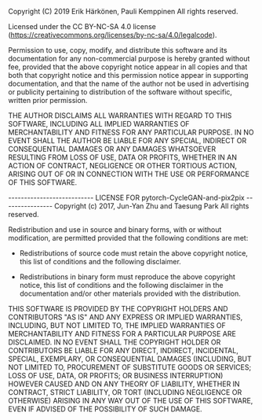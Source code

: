 Copyright (C) 2019 Erik Härkönen, Pauli Kemppinen
All rights reserved.

Licensed under the CC BY-NC-SA 4.0 license (https://creativecommons.org/licenses/by-nc-sa/4.0/legalcode).

Permission to use, copy, modify, and distribute this software and its documentation 
for any non-commercial purpose is hereby granted without fee, provided that the above 
copyright notice appear in all copies and that both that copyright notice and this 
permission notice appear in supporting documentation, and that the name of the author 
not be used in advertising or publicity pertaining to distribution of the software 
without specific, written prior permission.

THE AUTHOR DISCLAIMS ALL WARRANTIES WITH REGARD TO THIS SOFTWARE, INCLUDING ALL 
IMPLIED WARRANTIES OF MERCHANTABILITY AND FITNESS FOR ANY PARTICULAR PURPOSE. 
IN NO EVENT SHALL THE AUTHOR BE LIABLE FOR ANY SPECIAL, INDIRECT OR CONSEQUENTIAL 
DAMAGES OR ANY DAMAGES WHATSOEVER RESULTING FROM LOSS OF USE, DATA OR PROFITS, 
WHETHER IN AN ACTION OF CONTRACT, NEGLIGENCE OR OTHER TORTIOUS ACTION, ARISING 
OUT OF OR IN CONNECTION WITH THE USE OR PERFORMANCE OF THIS SOFTWARE.


--------------------------- LICENSE FOR pytorch-CycleGAN-and-pix2pix ----------------
Copyright (c) 2017, Jun-Yan Zhu and Taesung Park
All rights reserved.

Redistribution and use in source and binary forms, with or without
modification, are permitted provided that the following conditions are met:

* Redistributions of source code must retain the above copyright notice, this
  list of conditions and the following disclaimer.

* Redistributions in binary form must reproduce the above copyright notice,
  this list of conditions and the following disclaimer in the documentation
  and/or other materials provided with the distribution.

THIS SOFTWARE IS PROVIDED BY THE COPYRIGHT HOLDERS AND CONTRIBUTORS "AS IS"
AND ANY EXPRESS OR IMPLIED WARRANTIES, INCLUDING, BUT NOT LIMITED TO, THE
IMPLIED WARRANTIES OF MERCHANTABILITY AND FITNESS FOR A PARTICULAR PURPOSE ARE
DISCLAIMED. IN NO EVENT SHALL THE COPYRIGHT HOLDER OR CONTRIBUTORS BE LIABLE
FOR ANY DIRECT, INDIRECT, INCIDENTAL, SPECIAL, EXEMPLARY, OR CONSEQUENTIAL
DAMAGES (INCLUDING, BUT NOT LIMITED TO, PROCUREMENT OF SUBSTITUTE GOODS OR
SERVICES; LOSS OF USE, DATA, OR PROFITS; OR BUSINESS INTERRUPTION) HOWEVER
CAUSED AND ON ANY THEORY OF LIABILITY, WHETHER IN CONTRACT, STRICT LIABILITY,
OR TORT (INCLUDING NEGLIGENCE OR OTHERWISE) ARISING IN ANY WAY OUT OF THE USE
OF THIS SOFTWARE, EVEN IF ADVISED OF THE POSSIBILITY OF SUCH DAMAGE.